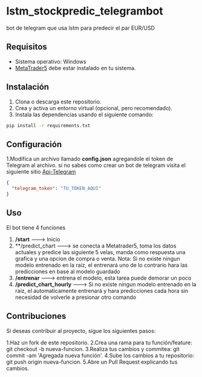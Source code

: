 # lstm_stockpredic_telegrambot
bot de telegram que usa lstm para predecir el par EUR/USD
## Requisitos

- Sistema operativo: Windows
- [MetaTrader5](https://www.metatrader5.com/es) debe estar instalado en tu sistema.

## Instalación

1. Clona o descarga este repositorio.
2. Crea y activa un entorno virtual (opcional, pero recomendado).
3. Instala las dependencias usando el siguiente comando:

```bash
pip install -r requirements.txt
```
## Configuración
1.Modifica un archivo llamado **config.json**  agregandole el token de Telegram al archivo. si no sabes como crear un bot de telegram visita el siguiente sitio  [Api-Telegram](https://core.telegram.org/bots/api)

```json
{
  "telegram_token": "TU_TOKEN_AQUI"
}
```
## Uso
El bot tiene 4 funciones
1. **/start** ---> Inicio
2. **/predict_chart ---> se conecta a Metatrader5, toma los datos actuales y predice las siguiente 5 velas, manda como respuesta una grafica y una opcion de compra o venta.
Nota: Si no existe ningun modelo entrenado en la raiz, el entrenará uno de lo contrario hara las predicciones en base al modelo guardado
3. **/entrenar** ---> entrena el modelo, esta tarea puede demorar un poco
4. **/predict_chart_hourly** ---> Si no existe ningun modelo entrenado en la raiz, el automaticamente entrenará y hara predicciones cada hora sin necesidad de volverle a presionar otro comando

## Contribuciones
Si deseas contribuir al proyecto, sigue los siguientes pasos:

1.Haz un fork de este repositorio.
2.Crea una rama para tu función/feature: git checkout -b nueva-funcion.
3.Realiza tus cambios y commitea: git commit -am 'Agregada nueva función'.
4.Sube los cambios a tu repositorio: git push origin nueva-funcion.
5.Abre un Pull Request explicando tus cambios.
